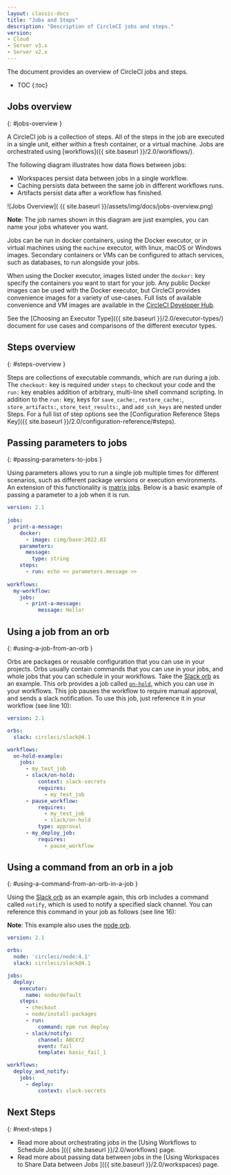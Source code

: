 ```yaml
---
layout: classic-docs
title: "Jobs and Steps"
description: "Description of CircleCI jobs and steps."
version:
- Cloud
- Server v3.x
- Server v2.x
---
```


The document provides an overview of CircleCI jobs and steps.

* TOC
{:toc}

## Jobs overview
{: #jobs-overview }

A CircleCI job is a collection of steps. All of the steps in the job are executed in a single unit, either within a fresh container, or a virtual machine. Jobs are orchestrated using [workflows]({{ site.baseurl }}/2.0/workflows/).

The following diagram illustrates how data flows between jobs:
* Workspaces persist data between jobs in a single workflow.
* Caching persists data between the same job in different workflows runs.
* Artifacts persist data after a workflow has finished.

![Jobs Overview]( {{ site.baseurl }}/assets/img/docs/jobs-overview.png)

**Note**: The job names shown in this diagram are just examples, you can name your jobs whatever you want.

Jobs can be run in docker containers, using the Docker executor, or in virtual machines using the `machine` executor, with linux, macOS or Windows images. Secondary containers or VMs can be configured to attach services, such as databases, to run alongside your jobs.

When using the Docker executor, images listed under the `docker:` key specify the containers you want to start for your job. Any public Docker images can be used with the Docker executor, but CircleCI provides convenience images for a variety of use-cases. Full lists of available convenience and VM images are available in the [CircleCI Developer Hub](https://circleci.com/developer/images).

See the [Choosing an Executor Type]({{ site.baseurl }}/2.0/executor-types/) document for use cases and comparisons of the different executor types.

## Steps overview
{: #steps-overview }

Steps are collections of executable commands, which are run during a job. The `checkout:` key is required under `steps` to checkout your code and the `run:` key enables addition of arbitrary, multi-line shell command scripting.  In addition to the `run:` key, keys for `save_cache:`, `restore_cache:`, `store_artifacts:`, `store_test_results:`, and `add_ssh_keys` are nested under Steps. For a full list of step options see the [Configuration Reference Steps Key]({{ site.baseurl }}/2.0/configuration-reference/#steps).

## Passing parameters to jobs
{: #passing-parameters-to-jobs }

Using parameters allows you to run a single job multiple times for different scenarios, such as different package versions or execution environments. An extension of this functionality is [matrix jobs]({{site.baseurl}}/2.0/configuration-reference/#matrix-requires-version-21). Below is a basic example of passing a parameter to a job when it is run.

```yml
version: 2.1
​
jobs:
  print-a-message:
    docker:
      - image: cimg/base:2022.03
    parameters:
      message:
        type: string
    steps:
      - run: echo << parameters.message >>
​
workflows:
  my-workflow:
    jobs:
      - print-a-message:
          message: Hello!
```

## Using a job from an orb
{: #using-a-job-from-an-orb }

Orbs are packages or reusable configuration that you can use in your projects. Orbs usually contain commands that you can use in your jobs, and whole jobs that you can schedule in your workflows. Take the [Slack orb](https://circleci.com/developer/orbs/orb/circleci/slack) as an example. This orb provides a job called [`on-hold`](https://circleci.com/developer/orbs/orb/circleci/slack#usage-on_hold_notification), which you can use in your workflows. This job pauses the workflow to require manual approval, and sends a slack notification. To use this job, just reference it in your workflow (see line 10):

```yml
version: 2.1

orbs:
  slack: circleci/slack@4.1

workflows:
  on-hold-example:
    jobs:
      - my_test_job
      - slack/on-hold:
          context: slack-secrets
          requires:
            - my_test_job
      - pause_workflow:
          requires:
            - my_test_job
            - slack/on-hold
          type: approval
      - my_deploy_job:
          requires:
            - pause_workflow
```

## Using a command from an orb in a job
{: #using-a-command-from-an-orb-in-a-job }

Using the [Slack orb](https://circleci.com/developer/orbs/orb/circleci/slack) as an example again, this orb includes a command called `notify`, which is used to notify a specified slack channel. You can reference this command in your job as follows (see line 16):

**Note**: This example also uses the [node orb](https://circleci.com/developer/orbs/orb/circleci/node).

```yml
version: 2.1

orbs:
  node: 'circleci/node:4.1'
  slack: circleci/slack@4.1

jobs:
  deploy:
    executor:
      name: node/default
    steps:
      - checkout
      - node/install-packages
      - run:
          command: npm run deploy
      - slack/notify:
          channel: ABCXYZ
          event: fail
          template: basic_fail_1

workflows:
  deploy_and_notify:
    jobs:
      - deploy:
          context: slack-secrets
```


## Next Steps
{: #next-steps }

- Read more about orchestrating jobs in the [Using Workflows to Schedule Jobs ]({{ site.baseurl }}/2.0/workflows) page.
- Read more about passing data between jobs in the [Using Workspaces to Share Data between Jobs ]({{ site.baseurl }}/2.0/workspaces) page.
